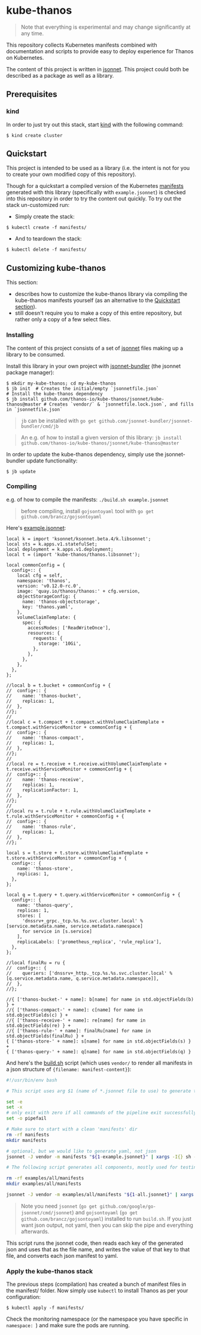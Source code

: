 # kube-thanos

> Note that everything is experimental and may change significantly at any time.

This repository collects Kubernetes manifests combined with documentation and scripts to provide easy to deploy experience for Thanos on Kubernetes.

The content of this project is written in [jsonnet](http://jsonnet.org/). This project could both be described as a package as well as a library.

## Prerequisites

### kind

In order to just try out this stack, start [kind](https://github.com/kubernetes-sigs/kind) with the following command:

```shell
$ kind create cluster
```

## Quickstart

This project is intended to be used as a library (i.e. the intent is not for you to create your own modified copy of this repository).

Though for a quickstart a compiled version of the Kubernetes [manifests](manifests) generated with this library (specifically with `example.jsonnet`) is checked into this repository in order to try the content out quickly. To try out the stack un-customized run:
 * Simply create the stack:
```shell
$ kubectl create -f manifests/
```

 * And to teardown the stack:
```shell
$ kubectl delete -f manifests/
```

## Customizing kube-thanos

This section:
 * describes how to customize the kube-thanos library via compiling the kube-thanos manifests yourself (as an alternative to the [Quickstart section](#Quickstart)).
 * still doesn't require you to make a copy of this entire repository, but rather only a copy of a few select files.

### Installing

The content of this project consists of a set of [jsonnet](http://jsonnet.org/) files making up a library to be consumed.

Install this library in your own project with [jsonnet-bundler](https://github.com/jsonnet-bundler/jsonnet-bundler#install) (the jsonnet package manager):
```shell
$ mkdir my-kube-thanos; cd my-kube-thanos
$ jb init  # Creates the initial/empty `jsonnetfile.json`
# Install the kube-thanos dependency
$ jb install github.com/thanos-io/kube-thanos/jsonnet/kube-thanos@master # Creates `vendor/` & `jsonnetfile.lock.json`, and fills in `jsonnetfile.json`
```

> `jb` can be installed with `go get github.com/jsonnet-bundler/jsonnet-bundler/cmd/jb`

> An e.g. of how to install a given version of this library: `jb install github.com/thanos-io/kube-thanos/jsonnet/kube-thanos@master`

In order to update the kube-thanos dependency, simply use the jsonnet-bundler update functionality:
```shell
$ jb update
```

### Compiling

e.g. of how to compile the manifests: `./build.sh example.jsonnet`

> before compiling, install `gojsontoyaml` tool with `go get github.com/brancz/gojsontoyaml`

Here's [example.jsonnet](example.jsonnet):

[embedmd]:# (example.jsonnet)
```jsonnet
local k = import 'ksonnet/ksonnet.beta.4/k.libsonnet';
local sts = k.apps.v1.statefulSet;
local deployment = k.apps.v1.deployment;
local t = (import 'kube-thanos/thanos.libsonnet');

local commonConfig = {
  config+:: {
    local cfg = self,
    namespace: 'thanos',
    version: 'v0.12.0-rc.0',
    image: 'quay.io/thanos/thanos:' + cfg.version,
    objectStorageConfig: {
      name: 'thanos-objectstorage',
      key: 'thanos.yaml',
    },
    volumeClaimTemplate: {
      spec: {
        accessModes: ['ReadWriteOnce'],
        resources: {
          requests: {
            storage: '10Gi',
          },
        },
      },
    },
  },
};

//local b = t.bucket + commonConfig + {
//  config+:: {
//    name: 'thanos-bucket',
//    replicas: 1,
//  },
//};
//
//local c = t.compact + t.compact.withVolumeClaimTemplate + t.compact.withServiceMonitor + commonConfig + {
//  config+:: {
//    name: 'thanos-compact',
//    replicas: 1,
//  },
//};
//
//local re = t.receive + t.receive.withVolumeClaimTemplate + t.receive.withServiceMonitor + commonConfig + {
//  config+:: {
//    name: 'thanos-receive',
//    replicas: 1,
//    replicationFactor: 1,
//  },
//};
//
//local ru = t.rule + t.rule.withVolumeClaimTemplate + t.rule.withServiceMonitor + commonConfig + {
//  config+:: {
//    name: 'thanos-rule',
//    replicas: 1,
//  },
//};

local s = t.store + t.store.withVolumeClaimTemplate + t.store.withServiceMonitor + commonConfig + {
  config+:: {
    name: 'thanos-store',
    replicas: 1,
  },
};

local q = t.query + t.query.withServiceMonitor + commonConfig + {
  config+:: {
    name: 'thanos-query',
    replicas: 1,
    stores: [
      'dnssrv+_grpc._tcp.%s.%s.svc.cluster.local' % [service.metadata.name, service.metadata.namespace]
      for service in [s.service]
    ],
    replicaLabels: ['prometheus_replica', 'rule_replica'],
  },
};

//local finalRu = ru {
//  config+:: {
//    queriers: ['dnssrv+_http._tcp.%s.%s.svc.cluster.local' % [q.service.metadata.name, q.service.metadata.namespace]],
//  },
//};

//{ ['thanos-bucket-' + name]: b[name] for name in std.objectFields(b) } +
//{ ['thanos-compact-' + name]: c[name] for name in std.objectFields(c) } +
//{ ['thanos-receive-' + name]: re[name] for name in std.objectFields(re) } +
//{ ['thanos-rule-' + name]: finalRu[name] for name in std.objectFields(finalRu) } +
{ ['thanos-store-' + name]: s[name] for name in std.objectFields(s) } +
{ ['thanos-query-' + name]: q[name] for name in std.objectFields(q) }
```

And here's the [build.sh](build.sh) script (which uses `vendor/` to render all manifests in a json structure of `{filename: manifest-content}`):

[embedmd]:# (build.sh)
```sh
#!/usr/bin/env bash

# This script uses arg $1 (name of *.jsonnet file to use) to generate the manifests/*.yaml files.

set -e
set -x
# only exit with zero if all commands of the pipeline exit successfully
set -o pipefail

# Make sure to start with a clean 'manifests' dir
rm -rf manifests
mkdir manifests

# optional, but we would like to generate yaml, not json
jsonnet -J vendor -m manifests "${1-example.jsonnet}" | xargs -I{} sh -c 'cat {} | gojsontoyaml > {}.yaml; rm -f {}' -- {}

# The following script generates all components, mostly used for testing

rm -rf examples/all/manifests
mkdir examples/all/manifests

jsonnet -J vendor -m examples/all/manifests "${1-all.jsonnet}" | xargs -I{} sh -c 'cat {} | gojsontoyaml > {}.yaml; rm -f {}' -- {}
```

> Note you need `jsonnet` (`go get github.com/google/go-jsonnet/cmd/jsonnet`) and `gojsontoyaml` (`go get github.com/brancz/gojsontoyaml`) installed to run `build.sh`. If you just want json output, not yaml, then you can skip the pipe and everything afterwards.

This script runs the jsonnet code, then reads each key of the generated json and uses that as the file name, and writes the value of that key to that file, and converts each json manifest to yaml.

### Apply the kube-thanos stack
The previous steps (compilation) has created a bunch of manifest files in the manifest/ folder.
Now simply use `kubectl` to install Thanos as per your configuration:

```shell
$ kubectl apply -f manifests/
```

Check the monitoring namespace (or the namespace you have specific in `namespace: `) and make sure the pods are running.
